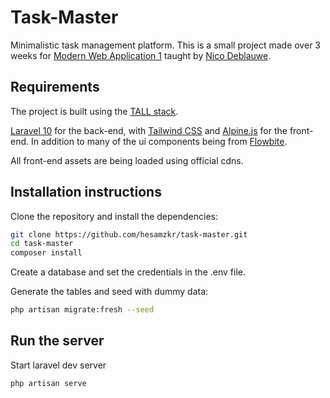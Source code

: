 # Task-Master

Minimalistic task management platform. This is a small project made over 3 weeks for [Modern Web Application 1](https://harbour.space/computer-science/courses/modern-web-application-1-nico-deblauwe-946) taught by [Nico Deblauwe](https://github.com/ndeblauw).

## Requirements

The project is built using the [TALL stack](https://tallstack.dev/).

[Laravel 10](https://laravel.com) for the back-end,
with [Tailwind CSS](https://tailwindcss.com/)
and [Alpine.js](https://alpinejs.dev/) for the front-end.
In addition to many of the ui components being from [Flowbite](https://flowbite.com/).

All front-end assets are being loaded using official cdns.

## Installation instructions

Clone the repository and install the dependencies:

```bash
git clone https://github.com/hesamzkr/task-master.git
cd task-master
composer install
```

Create a database and set the credentials in the .env file.

Generate the tables and seed with dummy data:

```bash
php artisan migrate:fresh --seed
```

## Run the server

Start laravel dev server

```bash
php artisan serve
```
